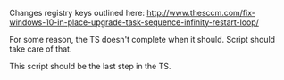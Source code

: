 Changes registry keys outlined here: http://www.thesccm.com/fix-windows-10-in-place-upgrade-task-sequence-infinity-restart-loop/

For some reason, the TS doesn't complete when it should. Script should take care of that.

This script should be the last step in the TS.
